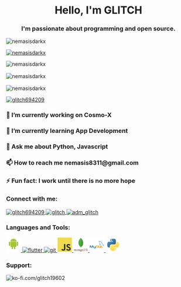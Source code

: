 <div align="center">
  <h1>Hello, I'm GLITCH</h1>
  <h3>I'm passionate about programming and open source.</h3>
</div>

<p align="left">
  <img src="https://profile-48ks.onrender.com/image?" alt="nemasisdarkx" />
</p>

<p align="left">
  <a href="https://github.com/ryo-ma/github-profile-trophy">
    <img src="https://github-profile-trophy.vercel.app/?username=nemasisdarkx" alt="nemasisdarkx" />
  </a>
</p>
<p>
  <img src="https://github-readme-stats.vercel.app/api/top-langs?username=nemasisdarkx&show_icons=true&locale=en&layout=compact" alt="nemasisdarkx" />
</p>

<p>
  <img align="center" src="https://github-readme-stats.vercel.app/api?username=nemasisdarkx&show_icons=true&locale=en" alt="nemasisdarkx" />
</p>

<p>
  <img align="center" src="https://github-readme-streak-stats.herokuapp.com/?user=nemasisdarkx&" alt="nemasisdarkx" />
</p>

<p align="left">
  <a href="https://twitter.com/glitch694209" target="blank">
    <img src="https://img.shields.io/twitter/follow/glitch694209?logo=twitter&style=for-the-badge" alt="glitch694209" />
  </a>
</p>

<div align="left">
  <h3>🔭 I’m currently working on <strong>Cosmo-X</strong></h3>
  <h3>🌱 I’m currently learning <strong>App Development</strong></h3>
  <h3>💬 Ask me about <strong>Python, Javascript</strong></h3>
  <h3>📫 How to reach me <strong>nemasis8311@gmail.com</strong></h3>
  <h3>⚡ Fun fact: <strong>I work until there is no more hope</strong></h3>
</div>

<h3 align="left">Connect with me:</h3>
<p align="left">
  <a href="https://twitter.com/glitch694209" target="blank">
    <img align="center" src="https://raw.githubusercontent.com/rahuldkjain/github-profile-readme-generator/master/src/images/icons/Social/twitter.svg" alt="glitch694209" height="30" width="40" />
  </a>
  <a href="https://stackoverflow.com/users/glitch" target="blank">
    <img align="center" src="https://raw.githubusercontent.com/rahuldkjain/github-profile-readme-generator/master/src/images/icons/Social/stack-overflow.svg" alt="glitch" height="30" width="40" />
  </a>
  <a href="https://instagram.com/adm_glitch" target="blank">
    <img align="center" src="https://raw.githubusercontent.com/rahuldkjain/github-profile-readme-generator/master/src/images/icons/Social/instagram.svg" alt="adm_glitch" height="30" width="40" />
  </a>
</p>

<h3 align="left">Languages and Tools:</h3>
<p align="left">
  <a href="https://developer.android.com" target="_blank" rel="noreferrer">
    <img src="https://raw.githubusercontent.com/devicons/devicon/master/icons/android/android-original-wordmark.svg" alt="android" width="40" height="40" />
  </a>
  <a href="https://flutter.dev" target="_blank" rel="noreferrer">
    <img src="https://www.vectorlogo.zone/logos/flutterio/flutterio-icon.svg" alt="flutter" width="40" height="40" />
  </a>
  <a href="https://git-scm.com/" target="_blank" rel="noreferrer">
    <img src="https://www.vectorlogo.zone/logos/git-scm/git-scm-icon.svg" alt="git" width="40" height="40" />
  </a>
  <a href="https://developer.mozilla.org/en-US/docs/Web/JavaScript" target="_blank" rel="noreferrer">
    <img src="https://raw.githubusercontent.com/devicons/devicon/master/icons/javascript/javascript-original.svg" alt="javascript" width="40" height="40" />
  </a>
  <a href="https://www.mongodb.com/" target="_blank" rel="noreferrer">
    <img src="https://raw.githubusercontent.com/devicons/devicon/master/icons/mongodb/mongodb-original-wordmark.svg" alt="mongodb" width="40" height="40" />
  </a>
  <a href="https://www.mysql.com/" target="_blank" rel="noreferrer">
    <img src="https://raw.githubusercontent.com/devicons/devicon/master/icons/mysql/mysql-original-wordmark.svg" alt="mysql" width="40" height="40" />
  </a>
  <a href="https://www.python.org" target="_blank" rel="noreferrer">
    <img src="https://raw.githubusercontent.com/devicons/devicon/master/icons/python/python-original.svg" alt="python" width="40" height="40" />
  </a>
</p>

<h3 align="left">Support:</h3>
<p>
  <a href="https://ko-fi.com/https://ko-fi.com/E1E2Q0XKQ">
    <img align="left" src="https://cdn.ko-fi.com/cdn/kofi3.png?v=3" height="50" width="210" alt="ko-fi.com/glitch19602" />
  </a>
</p>


